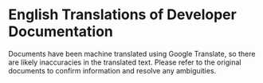 # English Translations of Developer Documentation

Documents have been machine translated using Google Translate, so there are
likely inaccuracies in the translated text. Please refer to the original
documents to confirm information and resolve any ambiguities.
